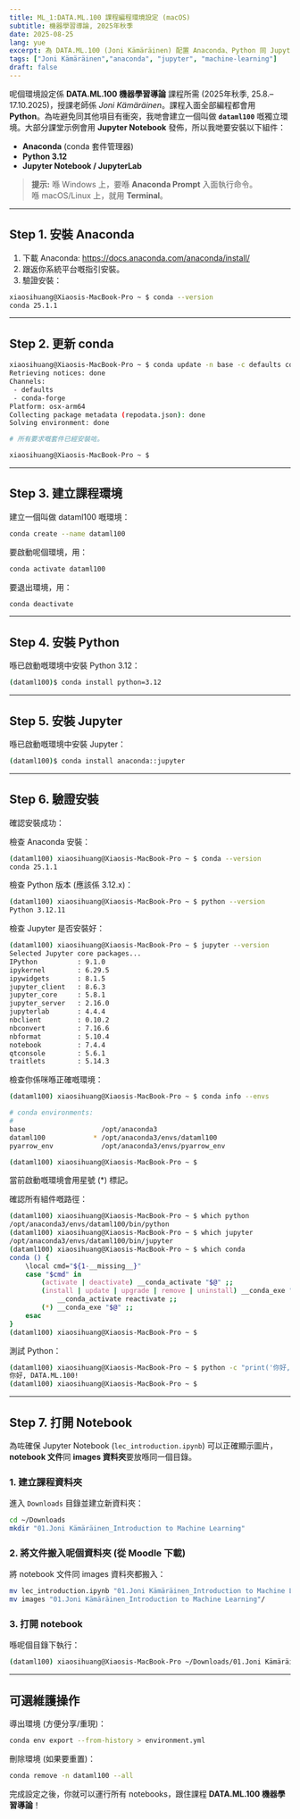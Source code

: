 ```yaml
---
title: ML_1:DATA.ML.100 課程編程環境設定 (macOS)
subtitle: 機器學習導論, 2025年秋季
date: 2025-08-25
lang: yue
excerpt: 為 DATA.ML.100 (Joni Kämäräinen) 配置 Anaconda、Python 同 Jupyter 嘅逐步說明。
tags: ["Joni Kämäräinen","anaconda", "jupyter", "machine-learning"]
draft: false
---
```


呢個環境設定係 **DATA.ML.100 機器學習導論** 課程所需 (2025年秋季, 25.8.–17.10.2025)，授課老師係 *Joni Kämäräinen*。課程入面全部編程都會用 **Python**。為咗避免同其他項目有衝突，我哋會建立一個叫做 **`dataml100`** 嘅獨立環境。大部分課堂示例會用 **Jupyter Notebook** 發佈，所以我哋要安裝以下組件：

- **Anaconda** (conda 套件管理器)  
- **Python 3.12**  
- **Jupyter Notebook / JupyterLab**

> **提示:** 喺 Windows 上，要喺 **Anaconda Prompt** 入面執行命令。  
> 喺 macOS/Linux 上，就用 **Terminal**。

---


## Step 1. 安裝 Anaconda

1. 下載 Anaconda: <https://docs.anaconda.com/anaconda/install/>
2. 跟返你系統平台嘅指引安裝。
3. 驗證安裝：

```bash
xiaosihuang@Xiaosis-MacBook-Pro ~ $ conda --version
conda 25.1.1
```

---

## Step 2. 更新 conda

```bash
xiaosihuang@Xiaosis-MacBook-Pro ~ $ conda update -n base -c defaults conda
Retrieving notices: done
Channels:
 - defaults
 - conda-forge
Platform: osx-arm64
Collecting package metadata (repodata.json): done
Solving environment: done

# 所有要求嘅套件已經安裝咗。

xiaosihuang@Xiaosis-MacBook-Pro ~ $ 
```

---

## Step 3. 建立課程環境

建立一個叫做 dataml100 嘅環境：

```bash
conda create --name dataml100
```

要啟動呢個環境，用：

```bash
conda activate dataml100
```

要退出環境，用：
```bash
conda deactivate
```
---

## Step 4. 安裝 Python

喺已啟動嘅環境中安裝 Python 3.12：
```bash
(dataml100)$ conda install python=3.12
```

---

## Step 5. 安裝 Jupyter

喺已啟動嘅環境中安裝 Jupyter：

```bash
(dataml100)$ conda install anaconda::jupyter
```
---


## Step 6. 驗證安裝

確認安裝成功：

檢查 Anaconda 安裝：
```bash
(dataml100) xiaosihuang@Xiaosis-MacBook-Pro ~ $ conda --version
conda 25.1.1

```

檢查 Python 版本 (應該係 3.12.x)：
```bash
(dataml100) xiaosihuang@Xiaosis-MacBook-Pro ~ $ python --version
Python 3.12.11
```

檢查 Jupyter 是否安裝好：
```bash
(dataml100) xiaosihuang@Xiaosis-MacBook-Pro ~ $ jupyter --version
Selected Jupyter core packages...
IPython          : 9.1.0
ipykernel        : 6.29.5
ipywidgets       : 8.1.5
jupyter_client   : 8.6.3
jupyter_core     : 5.8.1
jupyter_server   : 2.16.0
jupyterlab       : 4.4.4
nbclient         : 0.10.2
nbconvert        : 7.16.6
nbformat         : 5.10.4
notebook         : 7.4.4
qtconsole        : 5.6.1
traitlets        : 5.14.3
```

檢查你係咪喺正確嘅環境：
```bash
(dataml100) xiaosihuang@Xiaosis-MacBook-Pro ~ $ conda info --envs

# conda environments:
#
base                   /opt/anaconda3
dataml100            * /opt/anaconda3/envs/dataml100 
pyarrow_env            /opt/anaconda3/envs/pyarrow_env

(dataml100) xiaosihuang@Xiaosis-MacBook-Pro ~ $ 
```
當前啟動嘅環境會用星號 (*) 標記。


確認所有組件嘅路徑：
```bash
(dataml100) xiaosihuang@Xiaosis-MacBook-Pro ~ $ which python
/opt/anaconda3/envs/dataml100/bin/python
(dataml100) xiaosihuang@Xiaosis-MacBook-Pro ~ $ which jupyter
/opt/anaconda3/envs/dataml100/bin/jupyter
(dataml100) xiaosihuang@Xiaosis-MacBook-Pro ~ $ which conda
conda () {
	\local cmd="${1-__missing__}"
	case "$cmd" in
		(activate | deactivate) __conda_activate "$@" ;;
		(install | update | upgrade | remove | uninstall) __conda_exe "$@" || \return
			__conda_activate reactivate ;;
		(*) __conda_exe "$@" ;;
	esac
}
(dataml100) xiaosihuang@Xiaosis-MacBook-Pro ~ $ 
```

測試 Python：
```bash
(dataml100) xiaosihuang@Xiaosis-MacBook-Pro ~ $ python -c "print('你好, DATA.ML.100!')"
你好, DATA.ML.100!
(dataml100) xiaosihuang@Xiaosis-MacBook-Pro ~ $ 
```


---

## Step 7. 打開 Notebook

為咗確保 Jupyter Notebook (`lec_introduction.ipynb`) 可以正確顯示圖片，**notebook 文件**同 **images 資料夾**要放喺同一個目錄。

### 1. 建立課程資料夾
進入 `Downloads` 目錄並建立新資料夾：

```bash
cd ~/Downloads
mkdir "01.Joni Kämäräinen_Introduction to Machine Learning"
```

### 2. 將文件搬入呢個資料夾 (從 Moodle 下載)
將 notebook 文件同 images 資料夾都搬入：
```bash
mv lec_introduction.ipynb "01.Joni Kämäräinen_Introduction to Machine Learning"/
mv images "01.Joni Kämäräinen_Introduction to Machine Learning"/
```

### 3. 打開 notebook
喺呢個目錄下執行：
```bash
(dataml100) xiaosihuang@Xiaosis-MacBook-Pro ~/Downloads/01.Joni Kämäräinen_Introduction to Machine Learning  $ jupyter notebook lec_introduction.ipynb
```

---

## 可選維護操作

導出環境 (方便分享/重現)：

```bash
conda env export --from-history > environment.yml
```

刪除環境 (如果要重置)：

```bash
conda remove -n dataml100 --all
```

完成設定之後，你就可以運行所有 notebooks，跟住課程 **DATA.ML.100 機器學習導論**！

